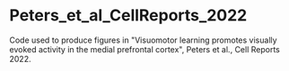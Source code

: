 # Peters_et_al_CellReports_2022
Code used to produce figures in "Visuomotor learning promotes visually evoked activity in the medial prefrontal cortex", Peters et al., Cell Reports 2022.
